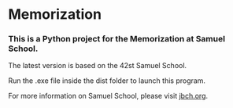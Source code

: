 # Memorization

### This is a Python project for the Memorization at Samuel School.

The latest version is based on the 42st Samuel School.

Run the .exe file inside the dist folder to launch this program.

For more information on Samuel School, please visit [jbch.org](https://jbch.org).
